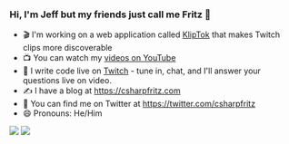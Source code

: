 ### Hi, I'm Jeff but my friends just call me Fritz 👋

- 🎬 I'm working on a web application called [KlipTok](https://kliptok.com) that makes Twitch clips more discoverable
- 📺 You can watch my [videos on YouTube](https://youtube.com/csharpfritz)
- 🎥 I write code live on [Twitch](https://twitch.tv/csharpfritz) - tune in, chat, and I'll answer your questions live on video.
- ✍️ I have a blog at https://csharpfritz.com
- 🐤 You can find me on Twitter at https://twitter.com/csharpfritz
- 😄 Pronouns: He/Him

![](https://github-readme-stats.vercel.app/api?username=csharpfritz)
![](https://github-readme-stats.vercel.app/api/top-langs/?username=csharpfritz)

<!--
**csharpfritz/csharpfritz** is a ✨ _special_ ✨ repository because its `README.md` (this file) appears on your GitHub profile.

Here are some ideas to get you started:

- 🔭 I’m currently working on ...
- 🌱 I’m currently learning ...
- 👯 I’m looking to collaborate on ...
- 🤔 I’m looking for help with ...
- 💬 Ask me about ...
- 📫 How to reach me: ...
- 😄 Pronouns: ...
- ⚡ Fun fact: ...
-->
